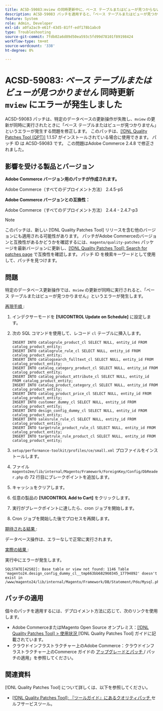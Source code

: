 ```yaml
---
title: ACSD-59083:mview の同時更新中に、ベース テーブルまたはビューが見つからないというエラーが発生しました
description: ACSD-59083 パッチを適用すると、「ベース テーブルまたはビューが見つかりません」というエラーで特定のデータベース更新操作が失敗するAdobe Commerceの問題を修正できます。
feature: System
role: Admin, Developer
exl-id: a0fa2ac9-e61f-43d5-81ff-edf178b1abc0
type: Troubleshooting
source-git-commit: 7fdb02a6d89d50ea593c5fd99d78101f89198424
workflow-type: tm+mt
source-wordcount: '338'
ht-degree: 0%

---
```


# ACSD-59083: *ベース テーブルまたはビューが見つかりません* 同時更新 `mview` にエラーが発生しました

ACSD-59083 パッチは、特定のデータベースの更新操作が失敗し、`mview` の更新が同時に実行されたときに「ベース テーブルまたはビューが見つかりません」というエラーが発生する問題を修正します。 このパッチは、[[!DNL Quality Patches Tool (QPT)]](/help/tools/quality-patches-tool/quality-patches-tool-to-self-serve-quality-patches.md) 1.1.57 がインストールされている場合に使用できます。 パッチ ID は ACSD-59083 です。 この問題はAdobe Commerce 2.4.8 で修正されました。

## 影響を受ける製品とバージョン

**Adobe Commerce バージョン用のパッチが作成されます。**

Adobe Commerce（すべてのデプロイメント方法） 2.4.5-p5

**Adobe Commerce バージョンとの互換性：**

Adobe Commerce（すべてのデプロイメント方法） 2.4.4 - 2.4.7-p3

>[!NOTE]
>
>このパッチは、新しい [!DNL Quality Patches Tool] リリースを含む他のバージョンにも適用される可能性があります。 パッチがAdobe Commerceのバージョンと互換性があるかどうかを確認するには、`magento/quality-patches` パッケージを最新バージョンに更新し、[[!DNL Quality Patches Tool]: Search for patches page](https://experienceleague.adobe.com/tools/commerce-quality-patches/index.html?lang=ja) で互換性を確認します。 パッチ ID を検索キーワードとして使用して、パッチを見つけます。

## 問題

特定のデータベース更新操作では、`mview` の更新が同時に実行されると、「ベース テーブルまたはビューが見つかりません」というエラーが発生します。

<u> 再現手順 </u>:

1. インデクサーモードを **[!UICONTROL Update on Schedule]** に設定します。
1. 次の SQL コマンドを使用して、レコード `cl` テーブルに挿入します。

   ```
   INSERT INTO catalogrule_product_cl SELECT NULL, entity_id FROM catalog_product_entity;
   INSERT INTO catalogrule_rule_cl SELECT NULL, entity_id FROM catalog_product_entity;
   INSERT INTO catalogsearch_fulltext_cl SELECT NULL, entity_id FROM catalog_product_entity;
   INSERT INTO catalog_category_product_cl SELECT NULL, entity_id FROM catalog_product_entity;
   INSERT INTO catalog_product_attribute_cl SELECT NULL, entity_id FROM catalog_product_entity;
   INSERT INTO catalog_product_category_cl SELECT NULL, entity_id FROM catalog_product_entity;
   INSERT INTO catalog_product_price_cl SELECT NULL, entity_id FROM catalog_product_entity;
   INSERT INTO customer_dummy_cl SELECT NULL, entity_id FROM catalog_product_entity;
   INSERT INTO design_config_dummy_cl SELECT NULL, entity_id FROM catalog_product_entity;
   INSERT INTO salesrule_rule_cl SELECT NULL, entity_id FROM catalog_product_entity;
   INSERT INTO targetrule_product_rule_cl SELECT NULL, entity_id FROM catalog_product_entity;
   INSERT INTO targetrule_rule_product_cl SELECT NULL, entity_id FROM catalog_product_entity;
   ```

1. `setup/performance-toolkit/profiles/ce/small.xml` プロファイルをインストールします。
1. ファイル `magento2ee/lib/internal/Magento/Framework/ForeignKey/Config/DbReader.php` の 72 行目にブレークポイントを追加します。
1. キャッシュをクリアします。
1. 任意の製品の **[!UICONTROL Add to Cart]** をクリックします。
1. 実行がブレークポイントに達したら、cron ジョブを開始します。
1. Cron ジョブを開始した後でプロセスを再開します。

<u> 期待される結果 </u>:

データベース操作は、エラーなしで正常に実行されます。

<u> 実際の結果 </u>:

実行中にエラーが発生します。

```
SQLSTATE[42S02]: Base table or view not found: 1146 Table 'magento24.design_config_dummy_cl__tmp663bb682960345_17794892' doesn't exist in /www/magento24/lib/internal/Magento/Framework/DB/Statement/Pdo/Mysql.php:90
```

## パッチの適用

個々のパッチを適用するには、デプロイメント方法に応じて、次のリンクを使用します。

* Adobe CommerceまたはMagento Open Source オンプレミス：[[!DNL Quality Patches Tool] > 使用状況 ](/help/tools/quality-patches-tool/usage.md) [!DNL Quality Patches Tool] ガイドに記載されています。
* クラウドインフラストラクチャー上のAdobe Commerce：クラウドインフラストラクチャー上のCommerce ガイドの [ アップグレードとパッチ ](https://experienceleague.adobe.com/docs/commerce-cloud-service/user-guide/develop/upgrade/apply-patches.html?lang=ja)/ パッチの適用」を参照してください。


## 関連資料

[!DNL Quality Patches Tool] について詳しくは、以下を参照してください。

* [[!DNL Quality Patches Tool]: 『ツールガイド』にあるクオリティパッチ ](/help/tools/quality-patches-tool/quality-patches-tool-to-self-serve-quality-patches.md) セルフサービスツール。
